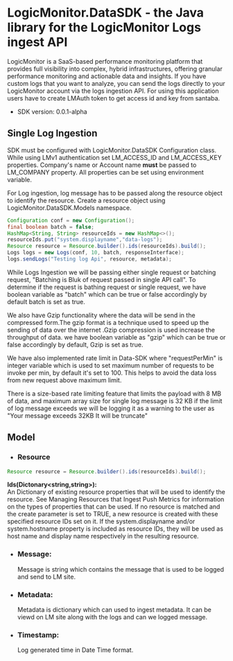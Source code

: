 # LogicMonitor.DataSDK - the Java library for the LogicMonitor Logs ingest API

LogicMonitor is a SaaS-based performance monitoring platform that provides full visibility into
complex, hybrid infrastructures, offering granular performance monitoring and actionable data and
insights. If you have custom logs that you want to analyze, you can send the logs directly to your LogicMonitor account via the logs ingestion API. 
For using this application users have to create LMAuth token to get access id and
key from santaba.

- SDK version: 0.0.1-alpha

<a name = "Single Log Ingestion"></a>

## Single Log Ingestion

SDK must be configured with LogicMonitor.DataSDK Configuration class. While using LMv1 authentication set LM_ACCESS_ID and
LM_ACCESS_KEY properties. Company's name or Account
name <b>must</b> be passed to LM_COMPANY property. All properties can be set using environment variable.

For Log ingestion, log message has to be passed along the resource object to identify the
resource. Create a resource object using LogicMonitor.DataSDK.Models namespace.



```java
Configuration conf = new Configuration();
final boolean batch = false;
HashMap<String, String> resourceIds = new HashMap<>();
resourceIds.put("system.displayname","data-logs");
Resource resource = Resource.builder().ids(resourceIds).build();
Logs logs = new Logs(conf, 10, batch, responseInterface);
logs.sendLogs("Testing log Api", resource, metadata);
```

While Logs Ingestion we will be passing either single request or batching request, "Batching is Bluk of request passed in single API call". 
To determine if the request is bathing request or single request, we have boolean variable as "batch" which can be true or false accordingly by default batch is set as true.

We also have Gzip functionality where the data will be send in the compressed form.The gzip format is a technique used to speed up the sending of data over the internet .Gzip compression is used increase the throughput of data. we have boolean variable as "gzip" which can be true or false accordingly by default, Gzip is set as true.

We have also implemented rate limit in Data-SDK where "requestPerMin" is integer variable which is used to set maximum number of requests to be invoke per min, by default it's set to 100. This helps to avoid the data loss from new request above maximum limit.

There is a size-based rate limiting feature that limits the payload with 8 MB of data, and maximum array size for single log message is 32 KB if the limit of log message exceeds we will be logging it as a warning to the user as "Your message exceeds 32KB It will be truncate"

<a name="Model"></a>

## Model

- ### Resource

```java
Resource resource = Resource.builder().ids(resourceIds).build();
```

  <b>Ids(Dictonary<string,string>):</b> 
  <br>
  An Dictionary of existing resource properties that will be
  used to identify the resource. See Managing Resources that Ingest Push Metrics for information on
  the types of properties that can be used. If no resource is matched and the create parameter is set
  to TRUE, a new resource is created with these specified resource IDs set on it. If the
  system.displayname and/or system.hostname property is included as resource IDs, they will be used as
  host name and display name respectively in the resulting resource.

- ### Message:
  Message is string which contains the message that is used to be logged and send to LM site.

- ### Metadata:
  Metadata is dictionary which can used to ingest metadata. It can be viewd on LM site along with the
  logs and can we logged message.

- ### Timestamp:
  Log generated time in Date Time format.


